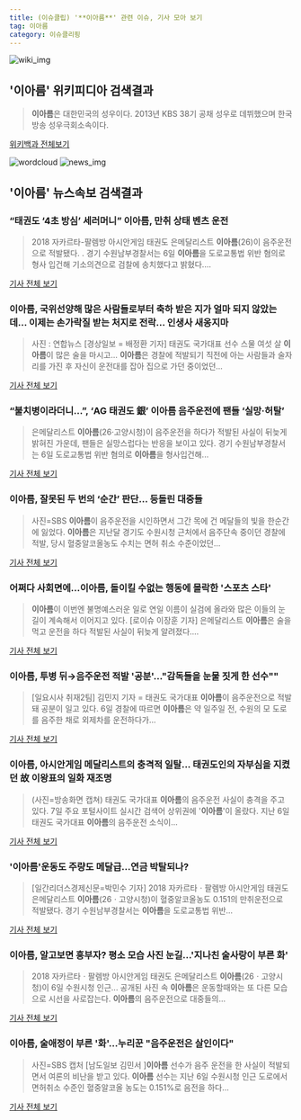 ```yaml
---
title: (이슈클립) '**이아름**' 관련 이슈, 기사 모아 보기
tag: 이아름
category: 이슈클리핑
---
```

![wiki_img](https://user-images.githubusercontent.com/42597476/44503234-41136a80-a6d0-11e8-9071-6fc6418eafe4.png)
## **'**이아름**'** 위키피디아 검색결과
>**이아름**은 대한민국의 성우이다. 2013년 KBS 38기 공채 성우로 데뷔했으며 한국방송 성우극회소속이다.

<a href="https://ko.wikipedia.org/wiki/이아름" target="_blank">위키백과 전체보기</a>

![wordcloud](https://s3.ap-northeast-2.amazonaws.com/lyrics101-wordcloud/2018-09-07-1536281510.png)
![news_img](https://user-images.githubusercontent.com/42597476/44507050-1206f400-a6e4-11e8-8d98-7ffbfebb353f.png)
## **'**이아름**'** 뉴스속보 검색결과
### “태권도 ‘4초 방심’ 세러머니” **이아름**, 만취 상태 벤츠 운전

>2018 자카르타-팔렘방 아시안게임 태권도 은메달리스트 **이아름**(26)이 음주운전으로 적발됐다. . 경기 수원남부경찰서는 6일 **이아름**을 도로교통법 위반 혐의로 형사 입건해 기소의견으로 검찰에 송치했다고 밝혔다....

<a href="http://news.kmib.co.kr/article/view.asp?arcid=0012664169&code=61121211&cp=nv" target="_blank">기사 전체 보기</a>

### **이아름**, 국위선양해 많은 사람들로부터 축하 받은 지가 얼마 되지 않았는데... 이제는 손가락질 받는 처지로 전락... 인생사 새옹지마

>사진 : 연합뉴스 [경상일보 = 배정환 기자] 태권도 국가대표 선수 스물 여섯 살 **이아름**이 많은 술을 마시고... **이아름**은 경찰에 적발되기 직전에 아는 사람들과 술자리를 가진 후 자신이 운전대를 잡아 집으로 가던 중이었던...

<a href="http://www.ksilbo.co.kr/news/articleView.html?idxno=658470" target="_blank">기사 전체 보기</a>

### “불치병이라더니…”, ‘AG 태권도 銀’ **이아름** 음주운전에 팬들 ‘실망·허탈’

>은메달리스트 **이아름**(26·고양시청)이 음주운전을 하다가 적발된 사실이 뒤늦게 밝혀진 가운데, 팬들은 실망스럽다는 반응을 보이고 있다. 경기 수원남부경찰서는 6일 도로교통법 위반 혐의로 **이아름**을 형사입건해...

<a href="http://news.donga.com/3/all/20180907/91878439/2" target="_blank">기사 전체 보기</a>

### **이아름**, 잘못된 두 번의 ‘순간’ 판단… 등돌린 대중들

>사진=SBS **이아름**이 음주운전을 시인하면서 그간 목에 건 메달들의 빛을 한순간에 잃었다. **이아름**은 지난달 경기도 수원시청 근처에서 음주단속 중이던 경찰에 적발, 당시 혈중알코올농도 수치는 면허 취소 수준이었던...

<a href="http://www.gukjenews.com/news/articleView.html?idxno=987671" target="_blank">기사 전체 보기</a>

### 어쩌다 사회면에...**이아름**, 돌이킬 수없는 행동에 몰락한 '스포츠 스타'

>**이아름**이 이번엔 불명예스러운 일로 연일 이름이 실검에 올라와 많은 이들의 눈길이 계속해서 이어지고 있다. [로이슈 이장훈 기자] 은메달리스트 **이아름**은 술을 먹고 운전을 하다 적발된 사실이 뒤늦게 알려졌다....

<a href="http://www.lawissue.co.kr/view.php?ud=2018090709170169216a28b45db0_12" target="_blank">기사 전체 보기</a>

### **이아름**, 투병 뒤→음주운전 적발 '공분'…"감독들을 눈물 짓게 한 선수""

>[일요시사 취재2팀]  김민지 기자 = 태권도 국가대표 **이아름**이 음주운전으로 적발돼 공분이 일고 있다. 6일 경찰에 따르면 **이아름**은 약 일주일 전, 수원의 모 도로를 음주한 채로 외제차를 운전하다가...

<a href="http://www.ilyosisa.co.kr/news/articleView.html?idxno=151813" target="_blank">기사 전체 보기</a>

### **이아름**, 아시안게임 메달리스트의 충격적 일탈... 태권도인의 자부심을 지켰던 故 이왕표의 일화 재조명

>(사진=방송화면 캡쳐) 태권도 국가대표 **이아름**의 음주운전 사실이 충격을 주고 있다. 7일 주요 포털사이트 실시간 검색어 상위권에 '**이아름**'이 올랐다.  지난 6일 태권도 국가대표 **이아름**의 음주운전 소식이...

<a href="http://www.siminilbo.co.kr/news/articleView.html?idxno=578738" target="_blank">기사 전체 보기</a>

### '**이아름**'운동도 주량도 메달급…연금 박탈되나?

>[일간리더스경제신문=박민수 기자] 2018 자카르타ㆍ팔렘방 아시안게임 태권도 은메달리스트 **이아름**(26ㆍ고양시청)이 혈중알코올농도 0.151의 만취운전으로 적발됐다. 경기 수원남부경찰서는 **이아름**을 도로교통법 위반...

<a href="http://leaders.asiae.co.kr/news/articleView.html?idxno=74196" target="_blank">기사 전체 보기</a>

### **이아름**, 알고보면 흥부자? 평소 모습 사진 눈길...'지나친 술사랑이 부른 화'

>2018 자카르타ㆍ팔렘방 아시안게임 태권도 은메달리스트 **이아름**(26ㆍ고양시청)이 6일 수원시청 인근... 공개된 사진 속 **이아름**은 운동할때와는 또 다른 모습으로 시선을 사로잡는다. **이아름**의 음주운전으로 대중들의...

<a href="http://www.joongdo.co.kr/main/view.php?key=20180907000737557" target="_blank">기사 전체 보기</a>

### **이아름**, 술애정이 부른 '화'...누리꾼 "음주운전은 살인이다"

>사진=SBS 캡처 [남도일보 김민서 ]**이아름** 선수가 음주 운전을 한 사실이 적발되면서 여론의 비난을 받고 있다. **이아름** 선수는 지난 6일 수원시청 인근 도로에서 면허취소 수준인 혈중알코올 농도는 0.151%로 음전을 하다...

<a href="http://www.namdonews.com/news/articleView.html?idxno=489211" target="_blank">기사 전체 보기</a>



